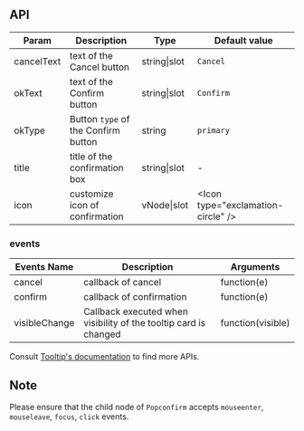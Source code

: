 ## API

| Param | Description | Type | Default value |
| ----- | ----------- | ---- | ------------- |
| cancelText | text of the Cancel button | string\|slot | `Cancel` |
| okText | text of the Confirm button | string\|slot | `Confirm` |
| okType | Button `type` of the Confirm button | string | `primary` |
| title | title of the confirmation box | string\|slot | - |
| icon | customize icon of confirmation | vNode\|slot | &lt;Icon type="exclamation-circle" /&gt; |

### events
| Events Name | Description | Arguments |
| --- | --- | --- |
| cancel | callback of cancel | function(e) | - |
| confirm | callback of confirmation | function(e) | - |
| visibleChange | Callback executed when visibility of the tooltip card is changed | function(visible) | - |

Consult [Tooltip's documentation](/ant-design-vue/components/tooltip/#API) to find more APIs.

## Note

Please ensure that the child node of `Popconfirm` accepts `mouseenter`, `mouseleave`, `focus`, `click` events.
